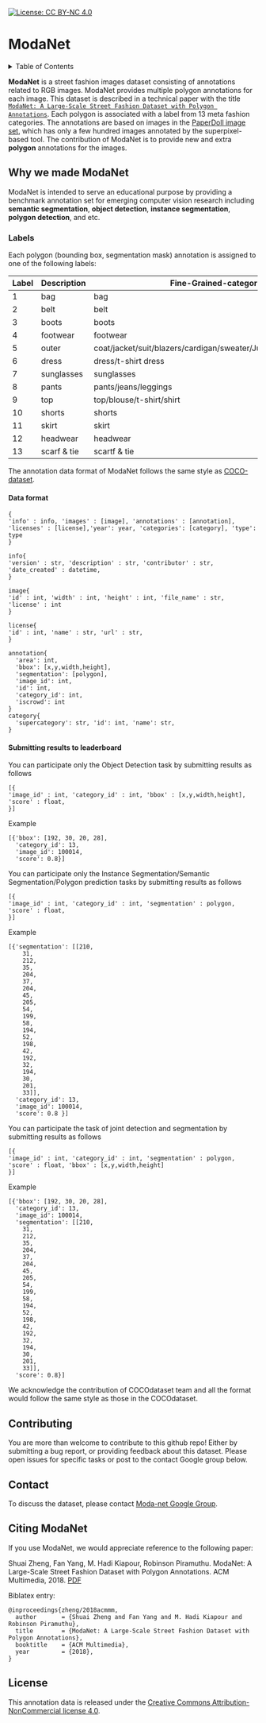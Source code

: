 [![License: CC BY-NC 4.0](https://licensebuttons.net/l/by-nc/4.0/80x15.png)](https://creativecommons.org/licenses/by-nc/4.0/)
# ModaNet

<details><summary>Table of Contents</summary><p>

* [Why we made ModaNet](#why-we-made-modanet)
* [Labels](#labels)
* [Contributing](#contributing)
* [Contact](#contact)
* [Citing ModaNet](#citing-modanet)
</p></details><p></p>


**ModaNet** is a street fashion images dataset consisting of annotations related to RGB images. ModaNet provides multiple polygon annotations for each image. This dataset is described in a technical paper with the title [`ModaNet: A Large-Scale Street Fashion Dataset with Polygon Annotations`](https://arxiv.org/pdf/1807.01394.pdf).
Each polygon is associated with a label from 13 meta fashion categories. The annotations are based on images in the [PaperDoll image set](https://github.com/kyamagu/paperdoll/tree/master/data/chictopia), which has only a few hundred images annotated by the superpixel-based tool. The contribution of ModaNet is to provide new and extra **polygon** annotations for the images.


## Why we made ModaNet

ModaNet is intended to serve an educational purpose by providing a benchmark annotation set for emerging computer vision research including **semantic segmentation**, **object detection**, **instance segmentation**, **polygon detection**, and etc.


### Labels
Each polygon (bounding box, segmentation mask) annotation is assigned to one of the following labels:

| Label | Description | Fine-Grained-categories |
| --- | --- | --- |
| 1 | bag | bag |
| 2 | belt | belt |
| 3 | boots | boots |
| 4 | footwear | footwear |
| 5 | outer | coat/jacket/suit/blazers/cardigan/sweater/Jumpsuits/Rompers/vest |
| 6 | dress | dress/t-shirt dress |
| 7 | sunglasses | sunglasses |
| 8 | pants | pants/jeans/leggings |
| 9 | top | top/blouse/t-shirt/shirt |
|10 | shorts | shorts |
|11 | skirt | skirt |
|12 | headwear | headwear |
|13 | scarf & tie | scartf & tie |

The annotation data format of ModaNet follows the same style as [COCO-dataset](http://cocodataset.org).


#### Data format
```
{
'info' : info, 'images' : [image], 'annotations' : [annotation], 'licenses' : [license],'year': year, 'categories': [category], 'type': type
}

info{
'version' : str, 'description' : str, 'contributor' : str, 'date_created' : datetime,
}

image{
'id' : int, 'width' : int, 'height' : int, 'file_name' : str, 'license' : int
}

license{
'id' : int, 'name' : str, 'url' : str,
}

annotation{
  'area': int, 
  'bbox': [x,y,width,height],
  'segmentation': [polygon],
  'image_id': int,
  'id': int,
  'category_id': int,
  'iscrowd': int
}
category{
  'supercategory': str, 'id': int, 'name': str,
}
```

#### Submitting results to leaderboard

You can participate only the Object Detection task by submitting results as follows

```
[{
'image_id' : int, 'category_id' : int, 'bbox' : [x,y,width,height], 'score' : float,
}]
```
Example
```
[{'bbox': [192, 30, 20, 28],
  'category_id': 13,
  'image_id': 100014,
  'score': 0.8}]
```

You can participate only the Instance Segmentation/Semantic Segmentation/Polygon prediction tasks by submitting results as follows
```
[{
'image_id' : int, 'category_id' : int, 'segmentation' : polygon, 'score' : float,
}]
```

Example
```
[{'segmentation': [[210,
    31,
    212,
    35,
    204,
    37,
    204,
    45,
    205,
    54,
    199,
    58,
    194,
    52,
    198,
    42,
    192,
    32,
    194,
    30,
    201,
    33]],
  'category_id': 13,
  'image_id': 100014,
  'score': 0.8 }]
```

You can participate the task of joint detection and segmentation by submitting results as follows


```
[{
'image_id' : int, 'category_id' : int, 'segmentation' : polygon, 'score' : float, 'bbox' : [x,y,width,height]
}]
```
Example
```
[{'bbox': [192, 30, 20, 28],
  'category_id': 13,
  'image_id': 100014,
  'segmentation': [[210,
    31,
    212,
    35,
    204,
    37,
    204,
    45,
    205,
    54,
    199,
    58,
    194,
    52,
    198,
    42,
    192,
    32,
    194,
    30,
    201,
    33]],
  'score': 0.8}]
```

We acknowledge the contribution of COCOdataset team and all the format would follow the same style as those in the COCOdataset.

## Contributing
You are more than welcome to contribute to this github repo! Either by submitting a bug report, or providing feedback about this dataset. Please open issues for specific tasks or post to the contact Google group below.


## Contact
To discuss the dataset, please contact [Moda-net Google Group](https://groups.google.com/forum/#!forum/moda-net).


## Citing ModaNet
If you use ModaNet, we would appreciate reference to the following paper:

Shuai Zheng, Fan Yang, M. Hadi Kiapour, Robinson Piramuthu. ModaNet: A Large-Scale Street Fashion Dataset with Polygon Annotations. ACM Multimedia, 2018. [PDF](https://arxiv.org/pdf/1807.01394.pdf)


Biblatex entry:
```
@inproceedings{zheng/2018acmmm,
  author       = {Shuai Zheng and Fan Yang and M. Hadi Kiapour and Robinson Piramuthu},
  title        = {ModaNet: A Large-Scale Street Fashion Dataset with Polygon Annotations},
  booktitle    = {ACM Multimedia},
  year         = {2018},
}
```
## License
This annotation data is released under the [Creative Commons Attribution-NonCommercial license 4.0](https://creativecommons.org/licenses/by-nc/4.0/).


